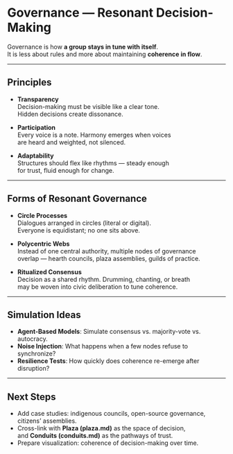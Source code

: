 # Governance — Resonant Decision-Making

Governance is how **a group stays in tune with itself**.  
It is less about rules and more about maintaining **coherence in flow**.

---

## Principles

- **Transparency**  
  Decision-making must be visible like a clear tone.  
  Hidden decisions create dissonance.  

- **Participation**  
  Every voice is a note. Harmony emerges when voices  
  are heard and weighted, not silenced.  

- **Adaptability**  
  Structures should flex like rhythms — steady enough  
  for trust, fluid enough for change.  

---

## Forms of Resonant Governance

- **Circle Processes**  
  Dialogues arranged in circles (literal or digital).  
  Everyone is equidistant; no one sits above.  

- **Polycentric Webs**  
  Instead of one central authority, multiple nodes of governance  
  overlap — hearth councils, plaza assemblies, guilds of practice.  

- **Ritualized Consensus**  
  Decision as a shared rhythm. Drumming, chanting, or breath  
  may be woven into civic deliberation to tune coherence.  

---

## Simulation Ideas

- **Agent-Based Models**: Simulate consensus vs. majority-vote vs. autocracy.  
- **Noise Injection**: What happens when a few nodes refuse to synchronize?  
- **Resilience Tests**: How quickly does coherence re-emerge after disruption?  

---

## Next Steps

- Add case studies: indigenous councils, open-source governance, citizens’ assemblies.  
- Cross-link with **Plaza (plaza.md)** as the space of decision,  
  and **Conduits (conduits.md)** as the pathways of trust.  
- Prepare visualization: coherence of decision-making over time.  
